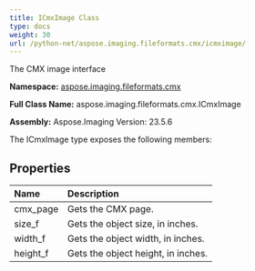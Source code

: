 ```yaml
---
title: ICmxImage Class
type: docs
weight: 30
url: /python-net/aspose.imaging.fileformats.cmx/icmximage/
---
```


The CMX image interface

**Namespace:** [aspose.imaging.fileformats.cmx](/imaging/python-net/aspose.imaging.fileformats.cmx/)

**Full Class Name:** aspose.imaging.fileformats.cmx.ICmxImage

**Assembly:**  Aspose.Imaging Version: 23.5.6

The ICmxImage type exposes the following members:
## **Properties**
|**Name**|**Description**|
| :- | :- |
|cmx_page|Gets the CMX page.|
|size_f|Gets the object size, in inches.|
|width_f|Gets the object width, in inches.|
|height_f|Gets the object height, in inches.|
